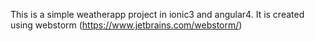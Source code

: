 This is a simple weatherapp project in ionic3 and angular4.
It is created using webstorm (https://www.jetbrains.com/webstorm/)
